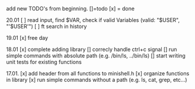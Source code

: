 add new TODO's from beginning. []=todo [x] = done



20.01
[ ]  read input, find $VAR, check if valid Variables (valid: "$USER", "'$USER'")
[ ] ft search in history


19.01
[x] free day

18.01
[x] complete adding library
[] correcly handle ctrl+c signal
[] run simple commands with absolute path (e.g. /bin/ls, ../bin/ls)
[] start  writing unit tests for existing functions


17.01.
[x] add header from all functions to minishell.h
[x]  organize  functions in library
[x] run simple commands without a path (e.g. ls, cat, grep, etc…)
